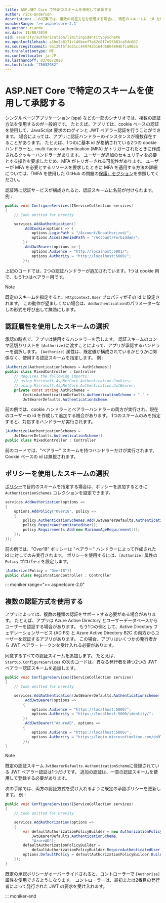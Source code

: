 ```yaml
---
title: ASP.NET Core で特定のスキームを使用して承認する
author: rick-anderson
description: この記事では、複数の認証方法を使用する場合に、特定のスキームに id を制限する方法について説明します。
monikerRange: '>= aspnetcore-2.1'
ms.author: riande
ms.date: 11/08/2019
uid: security/authorization/limitingidentitybyscheme
ms.openlocfilehash: a3be2b8171c146beef7e62c8f7e55883ca5dc687
ms.sourcegitcommit: 9a129f5f3e31cc449742b164d5004894bfca90aa
ms.translationtype: MT
ms.contentlocale: ja-JP
ms.lasthandoff: 03/06/2020
ms.locfileid: "78652982"
---
```

# <a name="authorize-with-a-specific-scheme-in-aspnet-core"></a>ASP.NET Core で特定のスキームを使用して承認する

シングルページアプリケーション (spa) などの一部のシナリオでは、複数の認証方法を使用するのが一般的です。 たとえば、アプリでは、cookie ベースの認証を使用して、JavaScript 要求のログインと JWT ベアラー認証を行うことができます。 場合によっては、アプリに認証ハンドラーのインスタンスが複数存在することがあります。 たとえば、1つのに基本 id が格納されている2つの cookie ハンドラーと、multi-factor authentication (MFA) がトリガーされたときに作成されるクッキーハンドラーがあります。 ユーザーが追加のセキュリティを必要とする操作を要求したため、MFA がトリガーされる可能性があります。 ユーザーが MFA を必要とするリソースを要求したときに MFA を適用する方法の詳細については、「MFA を使用した GitHub の問題の[保護」セクション](https://github.com/dotnet/AspNetCore.Docs/issues/15791#issuecomment-580464195)を参照してください。

認証時に認証サービスが構成されると、認証スキームに名前が付けられます。 例 :

```csharp
public void ConfigureServices(IServiceCollection services)
{
    // Code omitted for brevity

    services.AddAuthentication()
        .AddCookie(options => {
            options.LoginPath = "/Account/Unauthorized/";
            options.AccessDeniedPath = "/Account/Forbidden/";
        })
        .AddJwtBearer(options => {
            options.Audience = "http://localhost:5001/";
            options.Authority = "http://localhost:5000/";
        });
```

上記のコードでは、2つの認証ハンドラーが追加されています。1つは cookie 用で、もう1つはベアラー用です。

>[!NOTE]
>既定のスキームを指定すると、`HttpContext.User` プロパティがその id に設定されます。 この動作が望ましくない場合は、`AddAuthentication`のパラメーターなしの形式を呼び出して無効にします。

## <a name="selecting-the-scheme-with-the-authorize-attribute"></a>認証属性を使用したスキームの選択

承認の時点で、アプリは使用するハンドラーを示します。 認証スキームのコンマ区切りリストを `[Authorize]`に渡すことによって、アプリが承認するハンドラーを選択します。 `[Authorize]` 属性は、既定値が構成されているかどうかに関係なく、使用する認証スキームを指定します。 例 :

```csharp
[Authorize(AuthenticationSchemes = AuthSchemes)]
public class MixedController : Controller
    // Requires the following imports:
    // using Microsoft.AspNetCore.Authentication.Cookies;
    // using Microsoft.AspNetCore.Authentication.JwtBearer;
    private const string AuthSchemes =
        CookieAuthenticationDefaults.AuthenticationScheme + "," +
        JwtBearerDefaults.AuthenticationScheme;
```

前の例では、cookie ハンドラーとベアラーハンドラーの両方が実行され、現在のユーザーの id を作成して追加する機会があります。 1つのスキームのみを指定すると、対応するハンドラーが実行されます。

```csharp
[Authorize(AuthenticationSchemes = 
    JwtBearerDefaults.AuthenticationScheme)]
public class MixedController : Controller
```

前のコードでは、"ベアラー" スキームを持つハンドラーだけが実行されます。 Cookie ベースの id は無視されます。

## <a name="selecting-the-scheme-with-policies"></a>ポリシーを使用したスキームの選択

[ポリシー](xref:security/authorization/policies)で目的のスキームを指定する場合は、ポリシーを追加するときに `AuthenticationSchemes` コレクションを設定できます。

```csharp
services.AddAuthorization(options =>
{
    options.AddPolicy("Over18", policy =>
    {
        policy.AuthenticationSchemes.Add(JwtBearerDefaults.AuthenticationScheme);
        policy.RequireAuthenticatedUser();
        policy.Requirements.Add(new MinimumAgeRequirement());
    });
});
```

前の例では、"Over18" ポリシーは "ベアラー" ハンドラーによって作成された id に対してのみ実行されます。 ポリシーを使用するには、`[Authorize]` 属性の `Policy` プロパティを設定します。

```csharp
[Authorize(Policy = "Over18")]
public class RegistrationController : Controller
```

::: moniker range=">= aspnetcore-2.0"

## <a name="use-multiple-authentication-schemes"></a>複数の認証方式を使用する

アプリによっては、複数の種類の認証をサポートする必要がある場合があります。 たとえば、アプリは Azure Active Directory とユーザーデータベースからユーザーを認証する場合があります。 もう1つの例として、Active Directory フェデレーションサービス (AD FS) と Azure Active Directory B2C の両方からユーザーを認証するアプリがあります。 この場合、アプリはいくつかの発行者から JWT ベアラートークンを受け入れる必要があります。

同意するすべての認証スキームを追加します。 たとえば、`Startup.ConfigureServices` の次のコードは、異なる発行者を持つ2つの JWT ベアラー認証スキームを追加します。

```csharp
public void ConfigureServices(IServiceCollection services)
{
    // Code omitted for brevity

    services.AddAuthentication(JwtBearerDefaults.AuthenticationScheme)
        .AddJwtBearer(options =>
        {
            options.Audience = "https://localhost:5000/";
            options.Authority = "https://localhost:5000/identity/";
        })
        .AddJwtBearer("AzureAD", options =>
        {
            options.Audience = "https://localhost:5000/";
            options.Authority = "https://login.microsoftonline.com/eb971100-6f99-4bdc-8611-1bc8edd7f436/";
        });
}
```

> [!NOTE]
> 既定の認証スキーム `JwtBearerDefaults.AuthenticationScheme`に登録されている JWT ベアラー認証は1つだけです。 追加の認証は、一意の認証スキームを使用して登録する必要があります。

次の手順では、両方の認証方式を受け入れるように既定の承認ポリシーを更新します。 例 :

```csharp
public void ConfigureServices(IServiceCollection services)
{
    // Code omitted for brevity

    services.AddAuthorization(options =>
    {
        var defaultAuthorizationPolicyBuilder = new AuthorizationPolicyBuilder(
            JwtBearerDefaults.AuthenticationScheme,
            "AzureAD");
        defaultAuthorizationPolicyBuilder = 
            defaultAuthorizationPolicyBuilder.RequireAuthenticatedUser();
        options.DefaultPolicy = defaultAuthorizationPolicyBuilder.Build();
    });
}
```

既定の承認ポリシーがオーバーライドされると、コントローラーで `[Authorize]` 属性を使用できるようになります。 コントローラーは、最初または2番目の発行者によって発行された JWT の要求を受け入れます。

::: moniker-end
